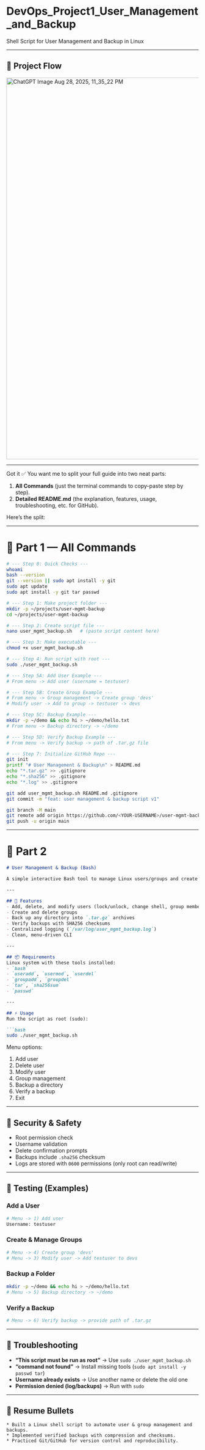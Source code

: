 # DevOps_Project1_User_Management_and_Backup
Shell Script for User Management and Backup in Linux 

---

## 🌱 Project Flow 
<img width="800" height="1000" alt="ChatGPT Image Aug 28, 2025, 11_35_22 PM" src="https://github.com/user-attachments/assets/3bb458b4-d724-4bbb-ab33-29df2bb7267e" />

---

Got it ✅ You want me to split your full guide into two neat parts:

1. **All Commands** (just the terminal commands to copy-paste step by step).
2. **Detailed README.md** (the explanation, features, usage, troubleshooting, etc. for GitHub).

Here’s the split:

---
# 🔹 Part 1 — All Commands

```bash
# --- Step 0: Quick Checks ---
whoami
bash --version
git --version || sudo apt install -y git
sudo apt update
sudo apt install -y git tar passwd

# --- Step 1: Make project folder ---
mkdir -p ~/projects/user-mgmt-backup
cd ~/projects/user-mgmt-backup

# --- Step 2: Create script file ---
nano user_mgmt_backup.sh   # (paste script content here)

# --- Step 3: Make executable ---
chmod +x user_mgmt_backup.sh

# --- Step 4: Run script with root ---
sudo ./user_mgmt_backup.sh

# --- Step 5A: Add User Example ---
# From menu -> Add user (username = testuser)

# --- Step 5B: Create Group Example ---
# From menu -> Group management -> Create group 'devs'
# Modify user -> Add to group -> testuser -> devs

# --- Step 5C: Backup Example ---
mkdir -p ~/demo && echo hi > ~/demo/hello.txt
# From menu -> Backup directory -> ~/demo

# --- Step 5D: Verify Backup Example ---
# From menu -> Verify backup -> path of .tar.gz file

# --- Step 7: Initialize GitHub Repo ---
git init
printf "# User Management & Backup\n" > README.md
echo "*.tar.gz" >> .gitignore
echo "*.sha256" >> .gitignore
echo "*.log" >> .gitignore

git add user_mgmt_backup.sh README.md .gitignore
git commit -m "feat: user management & backup script v1"

git branch -M main
git remote add origin https://github.com/<YOUR-USERNAME>/user-mgmt-backup.git
git push -u origin main
```

---

# 🔹 Part 2 

````markdown
# User Management & Backup (Bash)

A simple interactive Bash tool to manage Linux users/groups and create verified backups.

---

## 🚀 Features
- Add, delete, and modify users (lock/unlock, change shell, group membership)
- Create and delete groups
- Back up any directory into `.tar.gz` archives
- Verify backups with SHA256 checksums
- Centralized logging (`/var/log/user_mgmt_backup.log`)
- Clean, menu-driven CLI

---

## 📦 Requirements
Linux system with these tools installed:
- `bash`
- `useradd`, `usermod`, `userdel`
- `groupadd`, `groupdel`
- `tar`, `sha256sum`
- `passwd`

---

## ⚡ Usage
Run the script as root (sudo):

```bash
sudo ./user_mgmt_backup.sh
````

Menu options:

1. Add user
2. Delete user
3. Modify user
4. Group management
5. Backup a directory
6. Verify a backup
7. Exit

---

## 🔐 Security & Safety

* Root permission check
* Username validation
* Delete confirmation prompts
* Backups include `.sha256` checksum
* Logs are stored with `0600` permissions (only root can read/write)

---

## 🧪 Testing (Examples)

### Add a User

```bash
# Menu -> 1) Add user
Username: testuser
```

### Create & Manage Groups

```bash
# Menu -> 4) Create group 'devs'
# Menu -> 3) Modify user -> Add testuser to devs
```

### Backup a Folder

```bash
mkdir -p ~/demo && echo hi > ~/demo/hello.txt
# Menu -> 5) Backup directory -> ~/demo
```

### Verify a Backup

```bash
# Menu -> 6) Verify backup -> provide path of .tar.gz
```

---

## 🧰 Troubleshooting

* **“This script must be run as root”** → Use `sudo ./user_mgmt_backup.sh`
* **“command not found”** → Install missing tools (`sudo apt install -y passwd tar`)
* **Username already exists** → Use another name or delete the old one
* **Permission denied (log/backups)** → Run with `sudo`

---

## 🌱 Resume Bullets
```
* Built a Linux shell script to automate user & group management and backups.
* Implemented verified backups with compression and checksums.
* Practiced Git/GitHub for version control and reproducibility.

```


